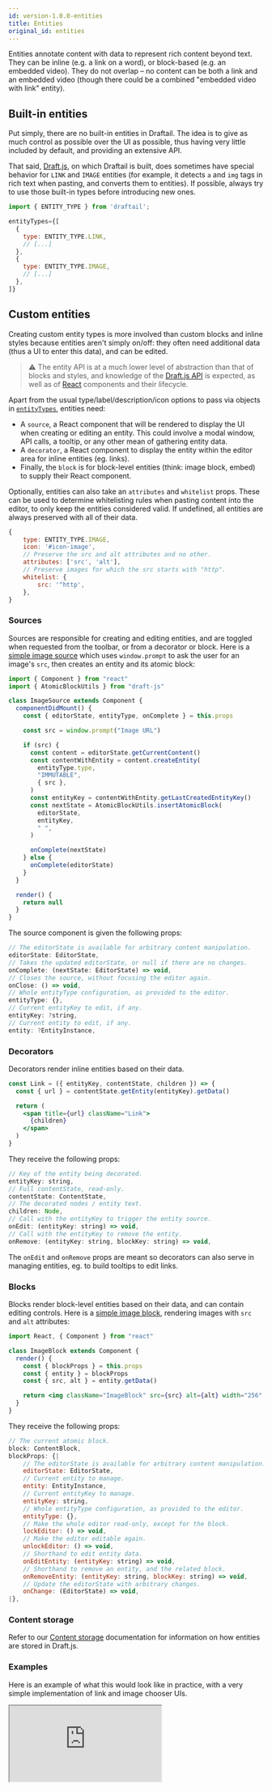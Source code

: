 ```yaml
---
id: version-1.0.0-entities
title: Entities
original_id: entities
---
```


Entities annotate content with data to represent rich content beyond text. They can be inline (e.g. a link on a word), or block-based (e.g. an embedded video). They do not overlap – no content can be both a link and an embedded video (though there could be a combined "embedded video with link" entity).

## Built-in entities

Put simply, there are no built-in entities in Draftail. The idea is to give as much control as possible over the UI as possible, thus having very little included by default, and providing an extensive API.

That said, [Draft.js](https://draftjs.org), on which Draftail is built, does sometimes have special behavior for `LINK` and `IMAGE` entities (for example, it detects `a` and `img` tags in rich text when pasting, and converts them to entities). If possible, always try to use those built-in types before introducing new ones.

```jsx
import { ENTITY_TYPE } from 'draftail';

entityTypes={[
  {
    type: ENTITY_TYPE.LINK,
    // [...]
  },
  {
    type: ENTITY_TYPE.IMAGE,
    // [...]
  },
]}
```

## Custom entities

Creating custom entity types is more involved than custom blocks and inline styles because entities aren't simply on/off: they often need additional data (thus a UI to enter this data), and can be edited.

> ⚠ The entity API is at a much lower level of abstraction than that of blocks and styles, and knowledge of the [Draft.js API](https://draftjs.org/docs/advanced-topics-entities) is expected, as well as of [React](https://reactjs.org/) components and their lifecycle.

Apart from the usual type/label/description/icon options to pass via objects in [`entityTypes`](API.md#entities-docs-entities), entities need:

- A `source`, a React component that will be rendered to display the UI when creating or editing an entity. This could involve a modal window, API calls, a tooltip, or any other mean of gathering entity data.
- A `decorator`, a React component to display the entity within the editor area for inline entities (eg. links).
- Finally, the `block` is for block-level entities (think: image block, embed) to supply their React component.

Optionally, entities can also take an `attributes` and `whitelist` props. These can be used to determine whitelisting rules when pasting content into the editor, to only keep the entities considered valid. If undefined, all entities are always preserved with all of their data.

```jsx
{
    type: ENTITY_TYPE.IMAGE,
    icon: '#icon-image',
    // Preserve the src and alt attributes and no other.
    attributes: ['src', 'alt'],
    // Preserve images for which the src starts with "http".
    whitelist: {
        src: '^http',
    },
}
```

### Sources

Sources are responsible for creating and editing entities, and are toggled when requested from the toolbar, or from a decorator or block. Here is a [simple image source](https://github.com/thibaudcolas/draftail-playground/blob/main/src/entities/ImageSource.tsx) which uses `window.prompt` to ask the user for an image's `src`, then creates an entity and its atomic block:

```js
import { Component } from "react"
import { AtomicBlockUtils } from "draft-js"

class ImageSource extends Component {
  componentDidMount() {
    const { editorState, entityType, onComplete } = this.props

    const src = window.prompt("Image URL")

    if (src) {
      const content = editorState.getCurrentContent()
      const contentWithEntity = content.createEntity(
        entityType.type,
        "IMMUTABLE",
        { src },
      )
      const entityKey = contentWithEntity.getLastCreatedEntityKey()
      const nextState = AtomicBlockUtils.insertAtomicBlock(
        editorState,
        entityKey,
        " ",
      )

      onComplete(nextState)
    } else {
      onComplete(editorState)
    }
  }

  render() {
    return null
  }
}
```

The source component is given the following props:

```jsx
// The editorState is available for arbitrary content manipulation.
editorState: EditorState,
// Takes the updated editorState, or null if there are no changes.
onComplete: (nextState: EditorState) => void,
// Closes the source, without focusing the editor again.
onClose: () => void,
// Whole entityType configuration, as provided to the editor.
entityType: {},
// Current entityKey to edit, if any.
entityKey: ?string,
// Current entity to edit, if any.
entity: ?EntityInstance,
```

### Decorators

Decorators render inline entities based on their data.

```jsx
const Link = ({ entityKey, contentState, children }) => {
  const { url } = contentState.getEntity(entityKey).getData()

  return (
    <span title={url} className="Link">
      {children}
    </span>
  )
}
```

They receive the following props:

```jsx
// Key of the entity being decorated.
entityKey: string,
// Full contentState, read-only.
contentState: ContentState,
// The decorated nodes / entity text.
children: Node,
// Call with the entityKey to trigger the entity source.
onEdit: (entityKey: string) => void,
// Call with the entityKey to remove the entity.
onRemove: (entityKey: string, blockKey: string) => void,
```

The `onEdit` and `onRemove` props are meant so decorators can also serve in managing entities, eg. to build tooltips to edit links.

### Blocks

Blocks render block-level entities based on their data, and can contain editing controls. Here is a [simple image block](https://github.com/thibaudcolas/draftail-playground/blob/main/src/entities/ImageBlock.tsx), rendering images with `src` and `alt` attributes:

```jsx
import React, { Component } from "react"

class ImageBlock extends Component {
  render() {
    const { blockProps } = this.props
    const { entity } = blockProps
    const { src, alt } = entity.getData()

    return <img className="ImageBlock" src={src} alt={alt} width="256" />
  }
}
```

They receive the following props:

```jsx
// The current atomic block.
block: ContentBlock,
blockProps: {|
    // The editorState is available for arbitrary content manipulation.
    editorState: EditorState,
    // Current entity to manage.
    entity: EntityInstance,
    // Current entityKey to manage.
    entityKey: string,
    // Whole entityType configuration, as provided to the editor.
    entityType: {},
    // Make the whole editor read-only, except for the block.
    lockEditor: () => void,
    // Make the editor editable again.
    unlockEditor: () => void,
    // Shorthand to edit entity data.
    onEditEntity: (entityKey: string) => void,
    // Shorthand to remove an entity, and the related block.
    onRemoveEntity: (entityKey: string, blockKey: string) => void,
    // Update the editorState with arbitrary changes.
    onChange: (EditorState) => void,
|},
```

### Content storage

Refer to our [Content storage](ContentStorage.md#entities) documentation for information on how entities are stored in Draft.js.

### Examples

Here is an example of what this would look like in practice, with a very simple implementation of link and image chooser UIs.

<iframe src="https://demo.draftail.org/storybook/iframe.html?id=docs--entities" class="iframe iframe--docs-400"></iframe>
